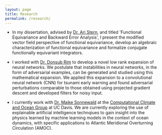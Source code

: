 ```yaml
---
layout: page
title: Research
permalink: /research/
---
```


* In my dissertation, advised by [Dr. Ari Stern](https://www.math.wustl.edu/~astern/), and titled 'Functional Equivariance and Backward Error Analysis', I present the modified vector field perspective of functional equivariance, develop an algebraic characterization of functional equivariance and formalize conjugate functionally equivariant integrators.

* I worked with [Dr. Donsub Rim](https://dsrim.github.io) to develop a novel low rank expansion of neural networks. We postulate that instabilities in neural networks, in the form of adversarial examples, can be generated and studied using this mathematical expansion. We applied this expansion to a convolutional neural network (CNN) for tsunami early warning and found adversarial perturbations comparable to those obtained using projected gradient descent and developed filters for noisy input.

* I currently work with [Dr. Maike Sonnewald](https://msonnewald.com) at the [Computational Climate and Ocean Group](https://compclimate.github.io/ccog.github.io/) at UC Davis. We are currently exploring the use of explainable artificial intelligence technqiues to gain insight into the physics learned by machine learning models in the context of ocean dynamics, with specific applications to Atlantic Meridional Overturning Circulation (AMOC).


